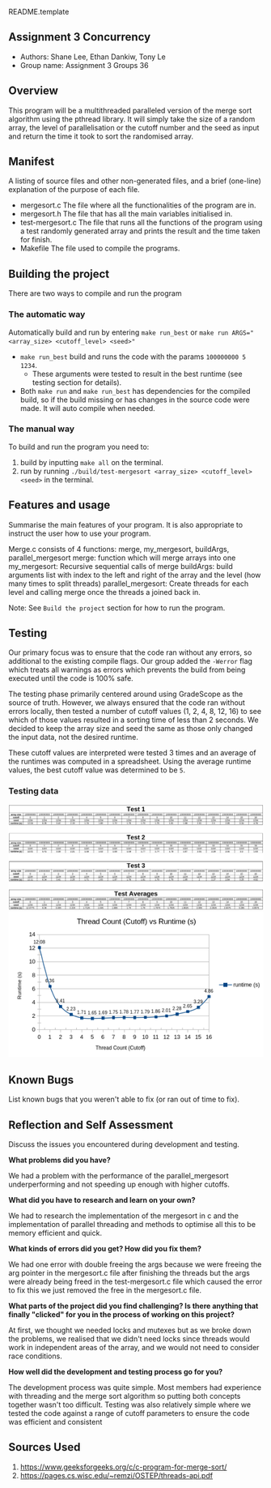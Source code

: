 README.template

## Assignment 3 Concurrency  

* Authors: Shane Lee, Ethan Dankiw, Tony Le
* Group name: Assignment 3 Groups 36

## Overview

This program will be a multithreaded paralleled version of the merge sort algorithm using the pthread library.
It will simply take the size of a random array, the level of parallelisation or the cutoff number and the seed as input 
and return the time it took to sort the randomised array.

## Manifest

A listing of source files and other non-generated files, and a brief (one-line) explanation of the purpose of each file.
- mergesort.c
The file where all the functionalities of the program are in.
- mergesort.h
The file that has all the main variables initialised in.
- test-mergesort.c
The file that runs all the functions of the program using a test randomly generated array and prints the result and the time taken for finish.
- Makefile
The file used to compile the programs.

## Building the project

There are two ways to compile and run the program

### The automatic way

Automatically build and run by entering `make run_best` or `make run ARGS="<array_size> <cutoff_level> <seed>"`
- `make run_best` build and runs the code with the params `100000000 5 1234`.
  - These arguments were tested to result in the best runtime (see testing section for details).
- Both `make run` and `make run_best` has dependencies for the compiled build, so if the build missing or has changes 
in the source code were made. It will auto compile when needed.

### The manual way

To build and run the program you need to:
1. build by inputting `make all` on the terminal.
2. run by running `./build/test-mergesort <array_size> <cutoff_level> <seed>` in the terminal.

## Features and usage

Summarise the main features of your program. It is also appropriate to
instruct the user how to use your program.

Merge.c consists of 4 functions: merge, my_mergesort, buildArgs, parallel_mergesort
merge: function which will merge arrays into one
my_mergesort: Recursive sequential calls of merge
buildArgs: build arguments list with index to the left and right of the array and the level (how many times to split threads)
parallel_mergesort: Create threads for each level and calling merge once the threads a joined back in.

Note: See `Build the project` section for how to run the program.

## Testing

Our primary focus was to ensure that the code ran without any errors, so additional to the existing compile flags. 
Our group added the `-Werror` flag which treats all warnings as errors which prevents the build from being executed until
the code is 100% safe.

The testing phase primarily centered around using GradeScope as the source of truth. However, we always ensured that the 
code ran without errors locally, then tested a number of cutoff values (1, 2, 4, 8, 12, 16) to see which of those values 
resulted in a sorting time of less than 2 seconds. We decided to keep the array size and seed the same as those only changed
the input data, not the desired runtime.

These cutoff values are interpreted were tested 3 times and an average of the runtimes was computed in a spreadsheet.
Using the average runtime values, the best cutoff value was determined to be `5`.

### Testing data
![img.png](test_data.png)
![img.png](test_data_graph.png)



## Known Bugs

List known bugs that you weren't able to fix (or ran out of time to fix).

## Reflection and Self Assessment

Discuss the issues you encountered during development and testing. 

**What problems did you have?** 

We had a problem with the performance of the parallel_mergesort underperforming 
and not speeding up enough with higher cutoffs.

**What did you have to research and learn on your own?**

We had to research the implementation of the mergesort in c and the implementation of 
parallel threading and methods to optimise all this to be memory efficient and quick.

**What kinds of errors did you get? How did you fix them?**

We had one error with double freeing the args because we were freeing the arg pointer 
in the mergesort.c file after finishing the threads but the args were already being freed in the test-mergesort.c 
file which caused the error to fix this we just removed the free in the mergesort.c file.

**What parts of the project did you find challenging? Is there anything that 
finally "clicked" for you in the process of working on this project?**

At first, we thought we needed locks and mutexes but as we broke down the problems, we realised that we didn't need 
locks since threads would work in independent areas of the array, and we would not need to consider race conditions.

**How well did the development and testing process go for you?**

The development process was quite simple. Most members had experience with threading and the merge sort algorithm so 
putting both concepts together wasn't too difficult. Testing was also relatively simple where we tested the code against 
a range of cutoff parameters to ensure the code was efficient and consistent

## Sources Used

1. https://www.geeksforgeeks.org/c/c-program-for-merge-sort/
2. https://pages.cs.wisc.edu/~remzi/OSTEP/threads-api.pdf

